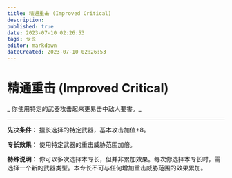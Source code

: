 ```yaml
---
title: 精通重击 (Improved Critical)
description: 
published: true
date: 2023-07-10 02:26:53
tags: 专长
editor: markdown
dateCreated: 2023-07-10 02:26:53
---
```


# 精通重击 (Improved Critical)

_ 你使用特定的武器攻击起来更易击中敌人要害。_

* * *

**先决条件：** 擅长选择的特定武器，基本攻击加值+8。

**专长效果：** 使用特定武器的重击威胁范围加倍。

**特殊说明：** 你可以多次选择本专长，但并非累加效果。每次你选择本专长时，需选择一个新的武器类型。本专长不可与任何增加重击威胁范围的效果累加。

